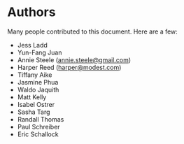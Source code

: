 # Authors

Many people contributed to this document. Here are a few:

* Jess Ladd
* Yun-Fang Juan
* Annie Steele \([annie.steele@gmail.com](mailto:annie.steele@gmail.com)\)
* Harper Reed \([harper@modest.com](mailto:harper@modest.com)\)
* Tiffany Aike 
* Jasmine Phua
* Waldo Jaquith
* Matt Kelly
* Isabel Ostrer
* Sasha Targ
* Randall Thomas
* Paul Schreiber
* Eric Schallock

